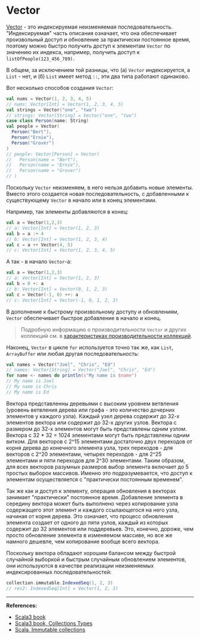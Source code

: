 # Vector

[Vector](https://scala-lang.org/api/3.x/scala/collection/immutable/Vector.html) -
это индексируемая неизменяемая последовательность.
"Индексируемая" часть описания означает, что она обеспечивает произвольный доступ
и обновление за практически постоянное время,
поэтому можно быстро получить доступ к элементам `Vector` по значению их индекса,
например, получить доступ к `listOfPeople(123_456_789)`.

В общем, за исключением той разницы, что (а) `Vector` индексируется, а `List` - нет,
и (б) `List` имеет метод `::`, эти два типа работают одинаково.

Вот несколько способов создания `Vector`:

```scala
val nums = Vector(1, 2, 3, 4, 5)
// nums: Vector[Int] = Vector(1, 2, 3, 4, 5)
val strings = Vector("one", "two")
// strings: Vector[String] = Vector("one", "two")
case class Person(name: String)
val people = Vector(
  Person("Bert"),
  Person("Ernie"),
  Person("Grover")
)
// people: Vector[Person] = Vector(
//   Person(name = "Bert"),
//   Person(name = "Ernie"),
//   Person(name = "Grover")
// )
```

Поскольку `Vector` неизменяем, в него нельзя добавить новые элементы.
Вместо этого создается новая последовательность,
с добавленными к существующему `Vector` в начало или в конец элементами.

Например, так элементы добавляются в конец:

```scala
val a = Vector(1,2,3)
// a: Vector[Int] = Vector(1, 2, 3)
val b = a :+ 4
// b: Vector[Int] = Vector(1, 2, 3, 4)
val c = a ++ Vector(4, 5)
// c: Vector[Int] = Vector(1, 2, 3, 4, 5)
```

А так - в начало `Vector`-а:

```scala
val a = Vector(1,2,3)
// a: Vector[Int] = Vector(1, 2, 3)
val b = 0 +: a
// b: Vector[Int] = Vector(0, 1, 2, 3)
val c = Vector(-1, 0) ++: a
// c: Vector[Int] = Vector(-1, 0, 1, 2, 3)
```

В дополнение к быстрому произвольному доступу и обновлениям,
`Vector` обеспечивает быстрое добавление в начало и конец.

> Подробную информацию о производительности `Vector` и других коллекций см. в
> [характеристиках производительности коллекций](https://docs.scala-lang.org/overviews/collections-2.13/performance-characteristics.html).

Наконец, `Vector` в цикле `for` используется точно так же, как `List`, `ArrayBuffer` или любая другая последовательность:

```scala
val names = Vector("Joel", "Chris", "Ed")
// names: Vector[String] = Vector("Joel", "Chris", "Ed")
for name <- names do println(s"My name is $name")
// My name is Joel
// My name is Chris
// My name is Ed
```


Вектора представленны деревьями с высоким уровнем ветвления 
(уровень ветвления дерева или графа - это количество дочерних элементов у каждого узла). 
Каждый узел дерева содержит до 32-х элементов вектора или содержит до 32-х других узлов. 
Вектора с размером до 32-х элементов могут быть представлены одним узлом. 
Вектора с 32 * 32 = 1024 элементами могут быть представлены одним витком. 
Для векторов с 2^15 элементами достаточно двух переходов от корня дерева до конечного элемента узла, 
трех переходов - для векторов с 2^20 элементами, 
четырех переходов - для 2^25 элементами и пяти переходов для 2^30 элементами. 
Таким образом, для всех векторов разумных размеров выбор элемента включает до 5 простых выборок массивов. 
Именно это подразумевается, что доступ к элементам осуществляется с "практически постоянным временем".

Так же как и доступ к элементу, операция обновления в векторах занимает "практически" постоянное время. 
Добавление элемента в середину вектора может быть выполнено через копирование узла содержащего этот элемент 
и каждого ссылающегося на него узла, начиная от корня дерева. 
Это означает, что процесс обновления элемента создает от одного до пяти узлов, 
каждый из которых содержит до 32 элементов или поддеревьев. 
Это, конечно, дороже, чем просто обновление элемента в изменяемом массиве, 
но все же намного дешевле, чем копирование вообще всего вектора.

Поскольку вектора обладают хорошим балансом между быстрой случайной выборкой 
и быстрым случайным обновлением элементов, 
они используются в качестве реализации неизменяемых индексированных последовательностей:

```scala
collection.immutable.IndexedSeq(1, 2, 3)
// res2: IndexedSeq[Int] = Vector(1, 2, 3)
```


---

**References:**
- [Scala3 book](https://docs.scala-lang.org/scala3/book/taste-collections.html)
- [Scala3 book, Collections Types](https://docs.scala-lang.org/scala3/book/collections-classes.html)
- [Scala, Immutable collections](https://docs.scala-lang.org/ru/overviews/collections-2.13/concrete-immutable-collection-classes.html)
